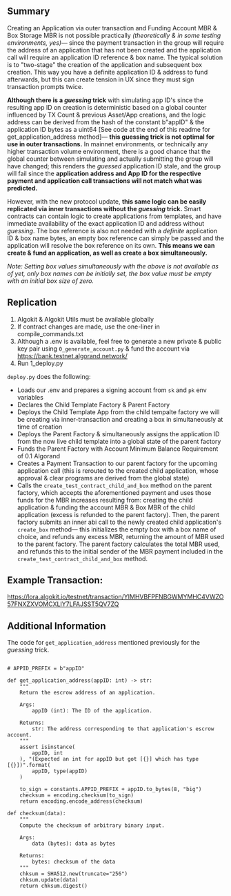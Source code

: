 ## Summary

Creating an Application via outer transaction and Funding Account MBR & Box Storage MBR is not possible practically *(theoretically & in some testing environments, yes)*— since the payment transaction in the group will require the address of an application that has not been created and the application call will require an application ID reference & box name. The typical solution is to "two-stage" the creation of the application and subsequent box creation. This way you have a definite application ID & address to fund afterwards, but this can create tension in UX since they must sign transaction prompts twice.

**Although there is a *guessing* trick** with simulating app ID's since the resulting app ID on creation is deterministic based on a global counter influenced by TX Count & previous Asset/App creations, and the logic address can be derived from the hash of the constant b"appID" & the application ID bytes as a uint64 [See code at the end of this readme for get_application_address method]— **this guessing trick is not optimal for use in outer transactions.** In mainnet environments, or technically any higher transaction volume environment, there is a good chance that the global counter between simulating and actually submitting the group will have changed; this renders the *guessed* application ID stale, and the group will fail since the **application address and App ID for the respective payment and application call transactions will not match what was predicted.**

However, with the new protocol update, **this same logic can be easily replicated via inner transactions without the *guessing* trick.** Smart contracts can contain logic to create applications from templates, and have immediate availability of the exact application ID and address without *guessing*. The box reference is also not needed with a *definite* application ID & box name bytes, an empty box reference can simply be passed and the application will resolve the box reference on its own. **This means we can create & fund an application, as well as create a box simultaneously.**

*Note: Setting box values simultaneously with the above is not available as of yet, only box names can be initially set, the box value must be empty with an initial box size of zero.*

## Replication
1. Algokit & Algokit Utils must be available globally
2. If contract changes are made, use the one-liner in compile_commands.txt
3. Although a .env is available, feel free to generate a new private & public key pair using ```0_generate_account.py``` & fund the account via https://bank.testnet.algorand.network/
4. Run 1_deploy.py

```deploy.py``` does the following:

- Loads our .env and prepares a signing account from ```sk``` and ```pk``` env variables
- Declares the Child Template Factory & Parent Factory 
- Deploys the Child Template App from the child tempalte factory we will be creating via inner-transaction and creating a box in simultaneously at time of creation
- Deploys the Parent Factory & simultaneously assigns the application ID from the now live child template into a global state of the parent factory
- Funds the Parent Factory with Account Minimum Balance Requirement of 0.1 Algorand
- Creates a Payment Transaction to our parent factory for the upcoming application call (this is rerouted to the created child application, whose approval & clear programs are derived from the global state)
- Calls the ```create_test_contract_child_and_box``` method on the parent factory, which accepts the aforementioned payment and uses those funds for the MBR increases resulting from: creating the child application & funding the account MBR & Box MBR of the child application (excess is refunded to the parent factory). Then, the parent factory submits an inner abi call to the newly created child application's ```create_box``` method— this initializes the empty box with a box name of choice, and refunds any excess MBR, returning the amount of MBR used to the parent factory. The parent factory calculates the total MBR used, and refunds this to the initial sender of the MBR payment included in the ```create_test_contract_child_and_box``` method.

## Example Transaction:
https://lora.algokit.io/testnet/transaction/YIMHVBFPFNBGWMYMHC4VWZO57FNXZXVOMCXLIY7LFAJSST5QV7ZQ


## Additional Information

The code for ```get_application_address``` mentioned previously for the *guessing* trick.

```

# APPID_PREFIX = b"appID"

def get_application_address(appID: int) -> str:
    """
    Return the escrow address of an application.

    Args:
        appID (int): The ID of the application.

    Returns:
        str: The address corresponding to that application's escrow account.
    """
    assert isinstance(
        appID, int
    ), "(Expected an int for appID but got [{}] which has type [{}])".format(
        appID, type(appID)
    )

    to_sign = constants.APPID_PREFIX + appID.to_bytes(8, "big")
    checksum = encoding.checksum(to_sign)
    return encoding.encode_address(checksum)

def checksum(data):
    """
    Compute the checksum of arbitrary binary input.

    Args:
        data (bytes): data as bytes

    Returns:
        bytes: checksum of the data
    """
    chksum = SHA512.new(truncate="256")
    chksum.update(data)
    return chksum.digest()
```

